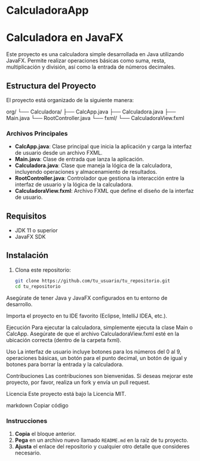 # CalculadoraApp

# Calculadora en JavaFX

Este proyecto es una calculadora simple desarrollada en Java utilizando JavaFX. Permite realizar operaciones básicas como suma, resta, multiplicación y división, así como la entrada de números decimales.

## Estructura del Proyecto

El proyecto está organizado de la siguiente manera:

org/ └── Calculadora/ ├── CalcApp.java ├── Calculadora.java ├── Main.java └── RootController.java └── fxml/ └── CalculadoraView.fxml
### Archivos Principales

- **CalcApp.java**: Clase principal que inicia la aplicación y carga la interfaz de usuario desde un archivo FXML.
- **Main.java**: Clase de entrada que lanza la aplicación.
- **Calculadora.java**: Clase que maneja la lógica de la calculadora, incluyendo operaciones y almacenamiento de resultados.
- **RootController.java**: Controlador que gestiona la interacción entre la interfaz de usuario y la lógica de la calculadora.
- **CalculadoraView.fxml**: Archivo FXML que define el diseño de la interfaz de usuario.

## Requisitos

- JDK 11 o superior
- JavaFX SDK

## Instalación

1. Clona este repositorio:
   ```bash
   git clone https://github.com/tu_usuario/tu_repositorio.git
   cd tu_repositorio
Asegúrate de tener Java y JavaFX configurados en tu entorno de desarrollo.

Importa el proyecto en tu IDE favorito (Eclipse, IntelliJ IDEA, etc.).

Ejecución
Para ejecutar la calculadora, simplemente ejecuta la clase Main o CalcApp. Asegúrate de que el archivo CalculadoraView.fxml esté en la ubicación correcta (dentro de la carpeta fxml).

Uso
La interfaz de usuario incluye botones para los números del 0 al 9, operaciones básicas, un botón para el punto decimal, un botón de igual y botones para borrar la entrada y la calculadora.

Contribuciones
Las contribuciones son bienvenidas. Si deseas mejorar este proyecto, por favor, realiza un fork y envía un pull request.

Licencia
Este proyecto está bajo la Licencia MIT.

markdown
Copiar código

### Instrucciones

1. **Copia** el bloque anterior.
2. **Pega** en un archivo nuevo llamado `README.md` en la raíz de tu proyecto.
3. **Ajusta** el enlace del repositorio y cualquier otro detalle que consideres necesario.

 
